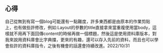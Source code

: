 ## 心得
自己從無到有寫一個blog可能還有一點難度，許多東西都是由原本的作業剪貼上，也有做些許修改，例如:Layout的參數的title直接拿來當重複使用當body，這樣就不用再下面回傳content的時候再做一個標題，然後這是使用資料庫版本，對我來說用資料庫會比字典擋，更來的有趣，還可以存入先前的資料，而且也可以學會些許的資料庫指令，之後有機會的話還會持續改進。2022/10/31
